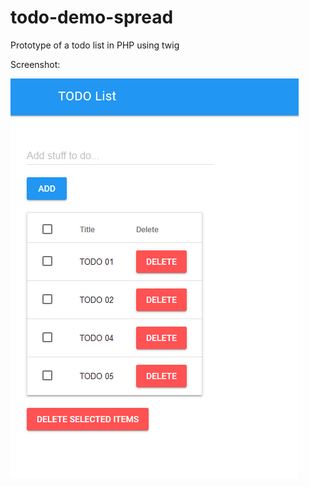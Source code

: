 # todo-demo-spread
Prototype of a todo list in PHP using twig

Screenshot:

![screenshot](example.png)

